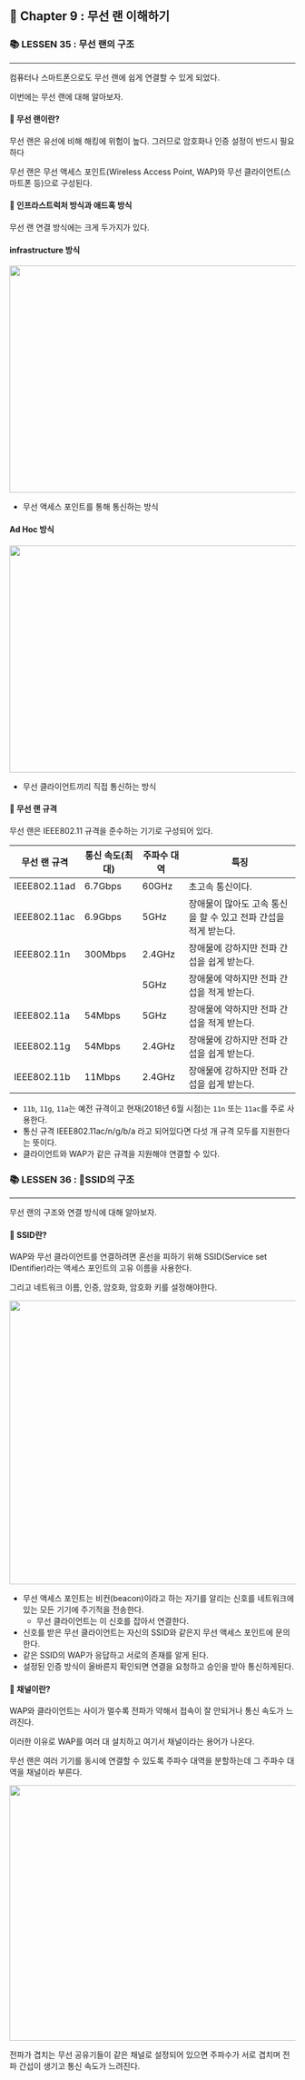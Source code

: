## 🌈 Chapter 9 : 무선 랜 이해하기

### 📚 LESSEN 35 : 무선 랜의 구조
---

컴퓨터나 스마트폰으로도 무선 랜에 쉽게 연결할 수 있게 되었다.

이번에는 무선 랜에 대해 알아보자.

#### 🎈 무선 랜이란?

무선 랜은 유선에 비해 해킹에 위험이 높다. 그러므로 암호화나 인증 설정이 반드시 필요하다

무선 랜은 무선 액세스 포인트(Wireless Access Point, WAP)와 무선 클라이언트(스마트폰 등)으로 구성된다.


#### 🎈 인프라스트럭처 방식과 애드혹 방식

무선 랜 연결 방식에는 크게 두가지가 있다.

#### infrastructure 방식

<img src = "https://github.com/Songdoeon/Book_Study/assets/96420547/1212c6a4-d3fe-49d7-b9f1-e556da30c5f0" width = 600 height=  400>

- 무선 액세스 포인트를 통해 통신하는 방식


#### Ad Hoc 방식

<img src = "https://github.com/Songdoeon/Book_Study/assets/96420547/6a74f0ea-ef6b-4344-bccd-7cb01a6ad44e" width = 600 height=  400>

- 무선 클라이언트끼리 직접 통신하는 방식

#### 🎈 무선 랜 규격
무선 랜은 IEEE802.11 규격을 준수하는 기기로 구성되어 있다.


|무선 랜 규격|통신 속도(최대)|주파수 대역|특징|
|--|--|--|--|
|IEEE802.11ad|6.7Gbps|60GHz|초고속 통신이다.|
|IEEE802.11ac|6.9Gbps|5GHz|장애물이 많아도 고속 통신을 할 수 있고 전파 간섭을 적게 받는다.|
|IEEE802.11n|300Mbps|2.4GHz|장애물에 강하지만 전파 간섭을 쉽게 받는다.|
|||5GHz|장애물에 약하지만 전파 간섭을 적게 받는다.|
|IEEE802.11a|54Mbps|5GHz|장애물에 약하지만 전파 간섭을 적게 받는다.|
|IEEE802.11g|54Mbps|2.4GHz|장애물에 강하지만 전파 간섭을 쉽게 받는다.|
|IEEE802.11b|11Mbps|2.4GHz|장애물에 강하지만 전파 간섭을 쉽게 받는다.|

- `11b`, `11g`, `11a`는 예전 규격이고 현재(2018년 6월 시점)는 `11n` 또는 `11ac`를 주로 사용한다.
- 통신 규격 IEEE802.11ac/n/g/b/a 라고 되어있다면 다섯 개 규격 모두를 지원한다는 뜻이다.
- 클라이언트와 WAP가 같은 규격을 지원해야 연결할 수 있다.


### 📚 LESSEN 36 : SSID의 구조
---
무선 랜의 구조와 연결 방식에 대해 알아보자.

#### 🎈 SSID란?
WAP와 무선 클라이언트를 연결하려면 혼선을 피하기 위해 SSID(Service set IDentifier)라는 액세스 포인트의 고유 이름을 사용한다.

그리고 네트워크 이름, 인증, 암호화, 암호화 키를 설정해야한다.

<img src = "https://github.com/Songdoeon/Book_Study/assets/96420547/ebb8dacf-ba2b-4ddd-b125-24bfd2f34d8d" width = 600 height=  500>

- 무선 액세스 포인트는 비컨(beacon)이라고 하는 자기를 알리는 신호를 네트워크에 있는 모든 기기에 주기적을 전송한다.
  - 무선 클라이언트는 이 신호를 잡아서 연결한다.
- 신호를 받은 무선 클라이언트는 자신의 SSID와 같은지 무선 액세스 포인트에 문의한다.
- 같은 SSID의 WAP가 응답하고 서로의 존재를 알게 된다.
- 설정된 인증 방식이 올바른지 확인되면 연결을 요청하고 승인을 받아 통신하게된다.


#### 🎈 채널이란?
WAP와 클라이언트는 사이가 멀수록 전파가 약해서 접속이 잘 안되거나 통신 속도가 느려진다.

이러한 이유로 WAP를 여러 대 설치하고 여기서 채널이라는 용어가 나온다.

무선 랜은 여러 기기를 동시에 연결할 수 있도록 주파수 대역을 분할하는데 그 주파수 대역을 채널이라 부른다.

<img src = "https://github.com/Songdoeon/Book_Study/assets/96420547/99362a0f-055f-4cb2-97d8-f3118ce6a239" width = 600 height = 450>

전파가 겹치는 무선 공유기들이 같은 채널로 설정되어 있으면 주파수가 서로 겹치며 전파 간섭이 생기고 통신 속도가 느려진다.
